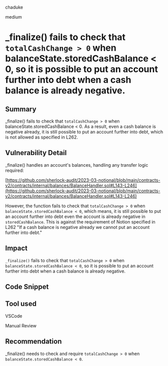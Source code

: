 chaduke

medium

# _finalize() fails to check that ``totalCashChange > 0`` when balanceState.storedCashBalance < 0, so it is possible to put an account further into debt when a cash balance is already negative.

## Summary
_finalize() fails to check that ``totalCashChange > 0`` when balanceState.storedCashBalance < 0. As a result, even a cash balance is negative already, it is still possible to  put an account further into debt, which is not allowed as specified in L262. 

## Vulnerability Detail
_finalize()  handles an account's balances, handling any transfer logic required:

[https://github.com/sherlock-audit/2023-03-notional/blob/main/contracts-v2/contracts/internal/balances/BalanceHandler.sol#L143-L246](https://github.com/sherlock-audit/2023-03-notional/blob/main/contracts-v2/contracts/internal/balances/BalanceHandler.sol#L143-L246)

However, the function fails to check that ``totalCashChange > 0`` when ``balanceState.storedCashBalance < 0``, which means, it is still possible to  put an account further into debt even the account is already negative in ``storedCashBalance``.  This is against the requirement of Notion specified in L262 "If a cash balance is negative already we cannot put an account further into debt."

## Impact
``_finalize()`` fails to check that ``totalCashChange > 0`` when ``balanceState.storedCashBalance < 0``, so it is possible to put an account further into debt when a cash balance is already negative. 


## Code Snippet

## Tool used
VSCode

Manual Review

## Recommendation
_finalize() needs to check and require ``totalCashChange > 0`` when ``balanceState.storedCashBalance < 0``.